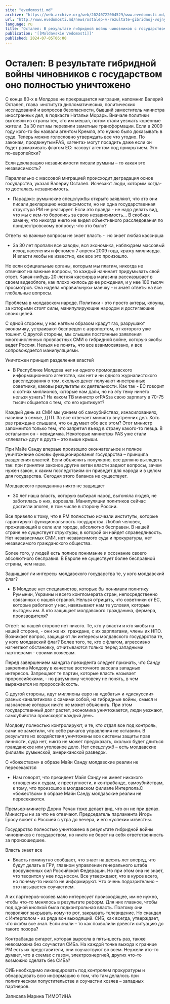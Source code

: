 ```yaml
---
site: "evedomosti.md"
archive: "https://web.archive.org/web/20240722004529/www.evedomosti.md/news/ostalep-v-rezultate-gibridnoj-vojny-chinovnikov-s-gosudarstv"
url: "http://www.evedomosti.md/news/ostalep-v-rezultate-gibridnoj-vojny-chinovnikov-s-gosudarstv"
language: ru
title: "Осталеп: В результате гибридной войны чиновников с государством оно полностью уничтожено"
publication: '[[Moldavskie Vedomosti]]'
published: 2024-07-05T06:00
---
```


# Осталеп: В результате гибридной войны чиновников с государством оно полностью уничтожено

С конца 80-х в Молдове не прекращается миграция, напомнил Валерий Осталеп, глава  института дипломатических, политических исследований и вопросов безопасности, бывший заместитель министра иностранных дел, в подкасте Натальи Морарь. Вначале политики выгоняли из страны тех, кто им мешал, потом стали уезжать коренные жители. За 30 лет мы пережили заметные трансформации. Если в 2009 году кого-то бы назвали агентом Кремля, это нужно было доказывать в суде. Теперь можно голословно утверждать все что угодно. По законам, продвинутымPAS, «агента» могут посадить даже если он будет размахивать флагом ЕС: назовут агентом под прикрытием. Это по-европейски?

Если декларацию независимости писали румыны – то какая это независимость?

Параллельно с массовой миграцией происходит деградация основ государства, указал Валериу Осталеп. Исчезают люди, которым когда-то досталась независимость.

- Парадокс: румынские спецслужбы открыто заявляют, что это они писали декларацию независимости, но ни одна государственная структура РМ не реагирует. Если это правда - не надо делать вид, что мы с кем-то боролись за свою независимость… В скобках замечу, что никогда никто не видел объективного расследования по приднестровскому вопросу: что это было?

Ответы на важные вопросы не знает власть -  но знает любая кассирша

- За 30 лет пропали все заводы, вся экономика, наблюдаем массовый исход населения и феномен 7 апреля 2009 года, кражу миллиарда. И власти якобы не известно, как все это произошло.

Но если официальные органы, которым мы платим, никогда не отвечают на важные вопросы, то каждый начинает придумывать свой ответ. Какая-нибудь 20-летняя кассирша магазина рассказывает в своем видеоблоге, как плохо жилось до ее рождения, и у нее 100 тысяч просмотров. Она надела «правильную» маечку - и знает ответы на все глобальные вопросы.

Проблема в молдавском народе. Политики - это просто актеры, клоуны, за которыми стоят силы, манипулирующие народом и достигающие своих целей.

С одной стороны, у нас наглым образом крадут газ, разрушают экономику, устраивают беспредел с аэропортом, от которого уже тошнит. С другой стороны, мы слышим постоянные заявления многочисленных провластных СМИ о гибридной войне, которую якобы ведет Россия. Нельзя не понять, что все взаимосвязано, и все сопровождается манипуляциями.

Уничтожен принцип разделения властей

- В Республике Молдова нет ни одного промолдавского информационного агентства, как нет и ни одного журналистского расследования о том, сколько денег получают иностранные советники, каковы результаты их деятельности. Как так - ЕС говорит о сотнях миллионов, которые нам дали, но на эту тему ничего нельзя узнать? На каком ТВ министр отPASза свою зарплату в 70-75 тысяч общается с тем, кто его критикует?

Каждый день из СМИ мы узнаем об самоубийствах, изнасилованиях, насилии в семье, ДТП. За все отвечает министр внутренних дел. Хоть раз граждане слышали, что он думает обо все этом? Этот министр запомнится только тем, что запретил въезд в страну какого-то певца. В остальном он - невидимка. Некоторые министры PAS уже стали «плевать» друг в друга – это выше крыши.

При Майе Санду впервые произошло окончательное и полное уничтожение основы функционирования государства – принципа разделения властей. Если объяснять популярно, все должно выглядеть так: при принятии законов другие ветви власти задают вопросы, зачем нужен закон, к каким последствиям он приведет для народа и в целом для государства. Сегодня этого баланса не существует.

Молдавского гражданина никто не защищает

- 30 лет наша власть, которую выбирал народ, выгоняла людей, не заботилась о них, воровала. Манипуляции политиков сейчас достигли апогея, в том числе в сторону России.

Все привело к тому, что в РМ полностью исчезли институты, которые гарантируют функциональность государства. Любой человек, проживающий в селе или городе, абсолютно бесправен. В нашей стране не существует структуры, в которой он найдет справедливость. Нет независимых СМИ, нет независимого суда и прокуратуры, нет независимого гражданского общества.

Более того, у людей есть полное понимание и осознание своего абсолютного бесправия. В Европе не существует более бесправной страны, чем наша.

Защищают ли интересы молдавского государства те, у кого молдавский флаг?

- В Молдове нет специалистов, которые бы понимали политику Румынии, Украины и всего конгломерата стран, непосредственно связанных с нашей страной. Нельзя отрицать, что советники от ЕС, которые работают у нас, навязывают нам те условия, которые выгодны им. А кто защищает молдавского гражданина, фермера, производителя?

Ответ: на нашей стороне нет никого. Те, кто у власти и кто якобы на нашей стороне, - они же их  граждане, с их зарплатами, члены их НПО. Возникает вопрос, защищают ли интересы молдавского государства те, у кого молдавский флаг? Более того, те, кто с флагом, агрессивно нагнетают обстановку, отчитываются только перед западными партнерами - своими хозяевам.

Перед завершением мандата президента следует признать, что Санду закрепила Молдову в качестве восточного вассала западных интересов. Запрещают те партии, которые власть называет пророссийскими, - но разумному человеку не понять, в чем выражается их пророссийскость.

С другой стороны, идут миллионы евро на «дебаты» и «дискуссии» разных «аналитиков» с самими собой, на гибридные войны, смысл и назначение которых никто не может объяснить. При этом государственный долг растет, экономика уничтожается, люди уезжают, самоубийства происходят каждый день.

Молдову полностью контролируют, и те, кто отдал все под контроль, сами не заметили, что себе рычагов управления не оставили. В результате их воздействия уничтожены все системы защиты прав личности, суда нет, никто не может предсказать, сколько будет длиться гражданское или уголовное дело. Нет спецслужб – есть молдавские филиалы румынской, американской разведок.

С «божеством» в образе Майи Санду молдавские реалии не пересекаются

- Нам говорят, что президент Майя Санду не имеет никакого отношения к судам, к преступности, к контрабанде, самоубийствам, к тому, что произошло в молдавском филиале Интерпола.С «божеством» в образе Майи Санду молдавские реалии не пересекаются.

Премьер-министр Дорин Речан тоже делает вид, что он не при делах. Министры ни за что не отвечают. Председатель парламента Игорь Гросу воюет с Россией с утра до вечера, и его «успехи» известны.

Государство полностью уничтожено в результате гибридной войны чиновников с государством, но никто не берет на себя ответственность за произошедшее.

Власть знает все

- Власть поминутно сообщает, что знает на десять лет вперед, что будут делать в ГРУ, главном управлении генерального штаба вооруженных сил Российской Федерации. Но при этом она не знает, что творится у нее под носом. Все утверждают, что в курсе всего, но почему-то никого не информируют. Что очень подозрительно – это называется соучастием.

А их партнеров-хозяев мало интересует происходящее, им не нужно, чтобы что-то менялось в результате реформ. Для них главное, чтобы под одной кнопкой была подконтрольная власть. Поэтому они позволяют закрывать кому-то рот, закрывать телевидение. Но скандал с Интерполом - из ряда вон выходящий. СИБ, как всегда, утверждает, что якобы все знал. Если знали – то как позволили довести ситуацию до такого позора?

Контрабанда сигарет, которая выросла в пять-шесть раз, также невозможна без соучастия СИБа. На каждой точке выхода к границе РМ есть их представители, они соучаствуют во всем. Неужели кто-то думает, что в схемах с газом, электроэнергией, других что-то возможно сделать без СИБа?

СИБ необходимо ликвидировать под контролем прокуратуры и обнародовать всю информацию о том, что там делалось при политическом попустительстве и соучастии хозяев – западных партнеров.

Записала Марина ТИМОТИНА